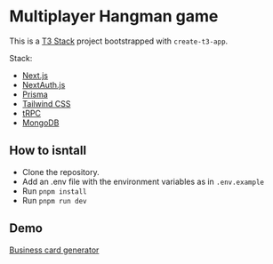 # Multiplayer Hangman game

This is a [T3 Stack](https://create.t3.gg/) project bootstrapped with `create-t3-app`.

Stack:

- [Next.js](https://nextjs.org)
- [NextAuth.js](https://next-auth.js.org)
- [Prisma](https://prisma.io)
- [Tailwind CSS](https://tailwindcss.com)
- [tRPC](https://trpc.io)
- [MongoDB](https://www.mongodb.com/)

## How to isntall

- Clone the repository.
- Add an .env file with the environment variables as in `.env.example`
- Run `pnpm install`
- Run `pnpm run dev`

## Demo

[Business card generator](https://nextjs-hangman-lac.vercel.app/)
